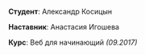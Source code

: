 **Студент**: Александр Косицын

**Наставник**: Анастасия Игошева

**Курс**: Веб для начинающий *(09.2017)*
